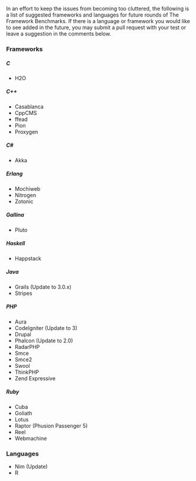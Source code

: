 In an effort to keep the issues from becoming too cluttered, the following is a list of suggested frameworks and languages for future rounds of The Framework Benchmarks. If there is a language or framework you would like to see added in the future, you may submit a pull request with your test or leave a suggestion in the comments below.
### Frameworks

##### C
* H2O

##### C++
* Casablanca
* CppCMS
* ffead
* Pion
* Proxygen

##### C#
* Akka

##### Erlang
* Mochiweb
* Nitrogen
* Zotonic

##### Gallina
* Pluto

##### Haskell
* Happstack

##### Java
* Grails (Update to 3.0.x)
* Stripes

##### PHP
* Aura
* CodeIgniter (Update to 3)
* Drupal
* Phalcon (Update to 2.0) 
* RadarPHP
* Smce
* Smce2
* Swool
* ThinkPHP
* Zend Expressive

##### Ruby
* Cuba
* Goliath
* Lotus
* Raptor (Phusion Passenger 5)
* Reel
* Webmachine

### Languages

* Nim (Update)
* R